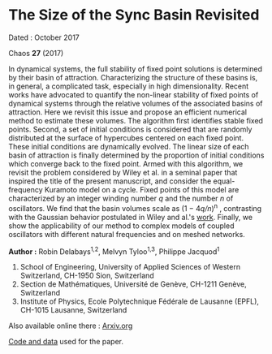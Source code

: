 # The Size of the Sync Basin Revisited

Dated : October 2017

Chaos **27** (2017)


In dynamical systems, the full stability of fixed point solutions is determined by their basin of attraction. Characterizing the structure of these basins is, in general, a complicated task, especially in high dimensionality. Recent works have advocated to quantify the non-linear stability of fixed points of dynamical systems through the relative volumes of the associated basins of attraction. Here we revisit this issue and propose an efficient numerical method to estimate these volumes. The algorithm first identifies stable fixed points. Second, a set of initial conditions is considered that are randomly distributed at the surface of hypercubes centered on each fixed point. These initial conditions are dynamically evolved. The linear size of each basin of attraction is finally determined by the proportion of initial conditions which converge back to the fixed point. Armed with this algorithm, we revisit the problem considered by Wiley et al. in a seminal paper that inspired the title of the present manuscript, and consider the equal-frequency Kuramoto model on a cycle. Fixed points of this model are characterized by an integer winding number *q* and the number *n* of oscillators. We find that the basin volumes scale as (1 − 4*q/n*)<sup>n</sup> , contrasting with the Gaussian behavior postulated in Wiley and al.'s [work](http://aip.scitation.org/doi/10.1063/1.2165594). Finally, we show the applicability of our method to complex models of coupled oscillators with different natural frequencies and on meshed networks.



**Author :** Robin Delabays<sup>1,2</sup>, Melvyn Tyloo<sup>1,3</sup>, Philippe Jacquod<sup>1</sup>
1) School of Engineering, University of Applied Sciences of Western Switzerland, CH-1950 Sion, Switzerland
2) Section de Mathématiques, Université de Genève, CH-1211 Genève, Switzerland
3) Institute of Physics, Ecole Polytechnique Fédérale de Lausanne (EPFL), CH-1015 Lausanne, Switzerland


Also available online there : [Arxiv.org](https://arxiv.org/abs/1706.00344)


[Code and data](https://github.com/GeeeHesso/Del17) used for the paper.
